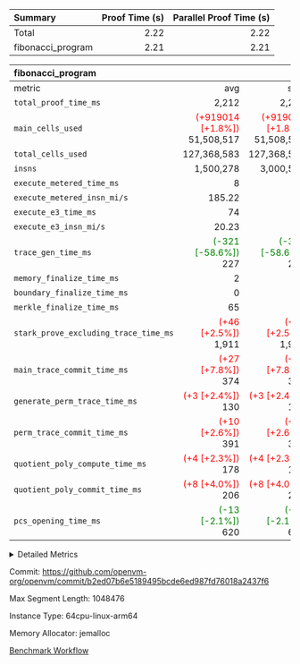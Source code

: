 | Summary | Proof Time (s) | Parallel Proof Time (s) |
|:---|---:|---:|
| Total |  2.22 |  2.22 |
| fibonacci_program |  2.21 |  2.21 |


| fibonacci_program |||||
|:---|---:|---:|---:|---:|
|metric|avg|sum|max|min|
| `total_proof_time_ms ` |  2,212 |  2,212 |  2,212 |  2,212 |
| `main_cells_used     ` | <span style='color: red'>(+919014 [+1.8%])</span> 51,508,517 | <span style='color: red'>(+919014 [+1.8%])</span> 51,508,517 | <span style='color: red'>(+919014 [+1.8%])</span> 51,508,517 | <span style='color: red'>(+919014 [+1.8%])</span> 51,508,517 |
| `total_cells_used    ` |  127,368,583 |  127,368,583 |  127,368,583 |  127,368,583 |
| `insns               ` |  1,500,278 |  3,000,556 |  1,500,278 |  1,500,278 |
| `execute_metered_time_ms` |  8 | -          | -          | -          |
| `execute_metered_insn_mi/s` |  185.22 | -          |  185.22 |  185.22 |
| `execute_e3_time_ms  ` |  74 |  74 |  74 |  74 |
| `execute_e3_insn_mi/s` |  20.23 | -          |  20.23 |  20.23 |
| `trace_gen_time_ms   ` | <span style='color: green'>(-321 [-58.6%])</span> 227 | <span style='color: green'>(-321 [-58.6%])</span> 227 | <span style='color: green'>(-321 [-58.6%])</span> 227 | <span style='color: green'>(-321 [-58.6%])</span> 227 |
| `memory_finalize_time_ms` |  2 |  2 |  2 |  2 |
| `boundary_finalize_time_ms` |  0 |  0 |  0 |  0 |
| `merkle_finalize_time_ms` |  65 |  65 |  65 |  65 |
| `stark_prove_excluding_trace_time_ms` | <span style='color: red'>(+46 [+2.5%])</span> 1,911 | <span style='color: red'>(+46 [+2.5%])</span> 1,911 | <span style='color: red'>(+46 [+2.5%])</span> 1,911 | <span style='color: red'>(+46 [+2.5%])</span> 1,911 |
| `main_trace_commit_time_ms` | <span style='color: red'>(+27 [+7.8%])</span> 374 | <span style='color: red'>(+27 [+7.8%])</span> 374 | <span style='color: red'>(+27 [+7.8%])</span> 374 | <span style='color: red'>(+27 [+7.8%])</span> 374 |
| `generate_perm_trace_time_ms` | <span style='color: red'>(+3 [+2.4%])</span> 130 | <span style='color: red'>(+3 [+2.4%])</span> 130 | <span style='color: red'>(+3 [+2.4%])</span> 130 | <span style='color: red'>(+3 [+2.4%])</span> 130 |
| `perm_trace_commit_time_ms` | <span style='color: red'>(+10 [+2.6%])</span> 391 | <span style='color: red'>(+10 [+2.6%])</span> 391 | <span style='color: red'>(+10 [+2.6%])</span> 391 | <span style='color: red'>(+10 [+2.6%])</span> 391 |
| `quotient_poly_compute_time_ms` | <span style='color: red'>(+4 [+2.3%])</span> 178 | <span style='color: red'>(+4 [+2.3%])</span> 178 | <span style='color: red'>(+4 [+2.3%])</span> 178 | <span style='color: red'>(+4 [+2.3%])</span> 178 |
| `quotient_poly_commit_time_ms` | <span style='color: red'>(+8 [+4.0%])</span> 206 | <span style='color: red'>(+8 [+4.0%])</span> 206 | <span style='color: red'>(+8 [+4.0%])</span> 206 | <span style='color: red'>(+8 [+4.0%])</span> 206 |
| `pcs_opening_time_ms ` | <span style='color: green'>(-13 [-2.1%])</span> 620 | <span style='color: green'>(-13 [-2.1%])</span> 620 | <span style='color: green'>(-13 [-2.1%])</span> 620 | <span style='color: green'>(-13 [-2.1%])</span> 620 |



<details>
<summary>Detailed Metrics</summary>

|  | keygen_time_ms | commit_exe_time_ms | app proof_time_ms |
| --- | --- | --- |
|  | 219 | 6 | 3,648 | 

| group | prove_segment_time_ms | memory_to_vec_partition_time_ms | insns | fri.log_blowup | execute_metered_time_ms | execute_metered_insn_mi/s | compute_user_public_values_proof_time_ms |
| --- | --- | --- | --- | --- | --- | --- | --- |
| fibonacci_program | 3,575 | 23 | 1,500,278 | 1 | 8 | 185.22 | 54 | 

| group | air_name | quotient_deg | interactions | constraints |
| --- | --- | --- | --- | --- |
| fibonacci_program | AccessAdapterAir<16> | 2 | 5 | 12 | 
| fibonacci_program | AccessAdapterAir<2> | 2 | 5 | 12 | 
| fibonacci_program | AccessAdapterAir<32> | 2 | 5 | 12 | 
| fibonacci_program | AccessAdapterAir<4> | 2 | 5 | 12 | 
| fibonacci_program | AccessAdapterAir<8> | 2 | 5 | 12 | 
| fibonacci_program | BitwiseOperationLookupAir<8> | 2 | 2 | 4 | 
| fibonacci_program | MemoryMerkleAir<8> | 2 | 4 | 39 | 
| fibonacci_program | PersistentBoundaryAir<8> | 2 | 3 | 7 | 
| fibonacci_program | PhantomAir | 2 | 3 | 5 | 
| fibonacci_program | Poseidon2PeripheryAir<BabyBearParameters>, 1> | 2 | 1 | 286 | 
| fibonacci_program | ProgramAir | 1 | 1 | 4 | 
| fibonacci_program | RangeTupleCheckerAir<2> | 1 | 1 | 4 | 
| fibonacci_program | Rv32HintStoreAir | 2 | 18 | 28 | 
| fibonacci_program | VariableRangeCheckerAir | 1 | 1 | 4 | 
| fibonacci_program | VmAirWrapper<Rv32BaseAluAdapterAir, BaseAluCoreAir<4, 8> | 2 | 20 | 37 | 
| fibonacci_program | VmAirWrapper<Rv32BaseAluAdapterAir, LessThanCoreAir<4, 8> | 2 | 18 | 40 | 
| fibonacci_program | VmAirWrapper<Rv32BaseAluAdapterAir, ShiftCoreAir<4, 8> | 2 | 24 | 91 | 
| fibonacci_program | VmAirWrapper<Rv32BranchAdapterAir, BranchEqualCoreAir<4> | 2 | 11 | 20 | 
| fibonacci_program | VmAirWrapper<Rv32BranchAdapterAir, BranchLessThanCoreAir<4, 8> | 2 | 13 | 35 | 
| fibonacci_program | VmAirWrapper<Rv32CondRdWriteAdapterAir, Rv32JalLuiCoreAir> | 2 | 10 | 18 | 
| fibonacci_program | VmAirWrapper<Rv32JalrAdapterAir, Rv32JalrCoreAir> | 2 | 16 | 20 | 
| fibonacci_program | VmAirWrapper<Rv32LoadStoreAdapterAir, LoadSignExtendCoreAir<4, 8> | 2 | 18 | 33 | 
| fibonacci_program | VmAirWrapper<Rv32LoadStoreAdapterAir, LoadStoreCoreAir<4> | 2 | 17 | 40 | 
| fibonacci_program | VmAirWrapper<Rv32MultAdapterAir, DivRemCoreAir<4, 8> | 2 | 25 | 84 | 
| fibonacci_program | VmAirWrapper<Rv32MultAdapterAir, MulHCoreAir<4, 8> | 2 | 24 | 31 | 
| fibonacci_program | VmAirWrapper<Rv32MultAdapterAir, MultiplicationCoreAir<4, 8> | 2 | 19 | 19 | 
| fibonacci_program | VmAirWrapper<Rv32RdWriteAdapterAir, Rv32AuipcCoreAir> | 2 | 12 | 14 | 
| fibonacci_program | VmConnectorAir | 2 | 5 | 11 | 

| group | air_name | segment | rows | prep_cols | perm_cols | main_cols | cells |
| --- | --- | --- | --- | --- | --- | --- | --- |
| fibonacci_program | AccessAdapterAir<8> | 0 | 128 |  | 16 | 17 | 4,224 | 
| fibonacci_program | BitwiseOperationLookupAir<8> | 0 | 65,536 | 3 | 8 | 2 | 655,360 | 
| fibonacci_program | MemoryMerkleAir<8> | 0 | 512 |  | 16 | 32 | 24,576 | 
| fibonacci_program | PersistentBoundaryAir<8> | 0 | 128 |  | 12 | 20 | 4,096 | 
| fibonacci_program | PhantomAir | 0 | 1 |  | 12 | 6 | 18 | 
| fibonacci_program | Poseidon2PeripheryAir<BabyBearParameters>, 1> | 0 | 256 |  | 8 | 300 | 78,848 | 
| fibonacci_program | ProgramAir | 0 | 8,192 |  | 8 | 10 | 147,456 | 
| fibonacci_program | RangeTupleCheckerAir<2> | 0 | 524,288 | 2 | 8 | 1 | 4,718,592 | 
| fibonacci_program | Rv32HintStoreAir | 0 | 4 |  | 44 | 32 | 304 | 
| fibonacci_program | VariableRangeCheckerAir | 0 | 262,144 | 2 | 8 | 1 | 2,359,296 | 
| fibonacci_program | VmAirWrapper<Rv32BaseAluAdapterAir, BaseAluCoreAir<4, 8> | 0 | 1,048,576 |  | 52 | 36 | 92,274,688 | 
| fibonacci_program | VmAirWrapper<Rv32BaseAluAdapterAir, LessThanCoreAir<4, 8> | 0 | 524,288 |  | 40 | 37 | 40,370,176 | 
| fibonacci_program | VmAirWrapper<Rv32BranchAdapterAir, BranchEqualCoreAir<4> | 0 | 262,144 |  | 28 | 26 | 14,155,776 | 
| fibonacci_program | VmAirWrapper<Rv32BranchAdapterAir, BranchLessThanCoreAir<4, 8> | 0 | 8 |  | 32 | 32 | 512 | 
| fibonacci_program | VmAirWrapper<Rv32CondRdWriteAdapterAir, Rv32JalLuiCoreAir> | 0 | 131,072 |  | 28 | 18 | 6,029,312 | 
| fibonacci_program | VmAirWrapper<Rv32JalrAdapterAir, Rv32JalrCoreAir> | 0 | 32 |  | 36 | 28 | 2,048 | 
| fibonacci_program | VmAirWrapper<Rv32LoadStoreAdapterAir, LoadStoreCoreAir<4> | 0 | 128 |  | 52 | 41 | 11,904 | 
| fibonacci_program | VmAirWrapper<Rv32RdWriteAdapterAir, Rv32AuipcCoreAir> | 0 | 16 |  | 28 | 20 | 768 | 
| fibonacci_program | VmConnectorAir | 0 | 2 | 1 | 16 | 5 | 42 | 

| group | segment | trace_gen_time_ms | total_proof_time_ms | total_cells_used | total_cells | stark_prove_excluding_trace_time_ms | quotient_poly_compute_time_ms | quotient_poly_commit_time_ms | perm_trace_commit_time_ms | pcs_opening_time_ms | merkle_finalize_time_ms | memory_to_vec_partition_time_ms | memory_finalize_time_ms | main_trace_commit_time_ms | main_cells_used | insns | generate_perm_trace_time_ms | execute_e3_time_ms | execute_e3_insn_mi/s | boundary_finalize_time_ms |
| --- | --- | --- | --- | --- | --- | --- | --- | --- | --- | --- | --- | --- | --- | --- | --- | --- | --- | --- | --- | --- |
| fibonacci_program | 0 | 227 | 2,212 | 127,368,583 | 160,837,996 | 1,911 | 178 | 206 | 391 | 620 | 65 | 25 | 2 | 374 | 51,508,517 | 1,500,278 | 130 | 74 | 20.23 | 0 | 

| group | segment | trace_height_constraint | weighted_sum | threshold |
| --- | --- | --- | --- | --- |
| fibonacci_program | 0 | 0 | 3,932,542 | 2,013,265,921 | 
| fibonacci_program | 0 | 1 | 10,749,400 | 2,013,265,921 | 
| fibonacci_program | 0 | 2 | 1,966,271 | 2,013,265,921 | 
| fibonacci_program | 0 | 3 | 10,749,532 | 2,013,265,921 | 
| fibonacci_program | 0 | 4 | 1,664 | 2,013,265,921 | 
| fibonacci_program | 0 | 5 | 640 | 2,013,265,921 | 
| fibonacci_program | 0 | 6 | 7,209,100 | 2,013,265,921 | 
| fibonacci_program | 0 | 7 |  | 2,013,265,921 | 
| fibonacci_program | 0 | 8 | 35,535,101 | 2,013,265,921 | 

</details>


Commit: https://github.com/openvm-org/openvm/commit/b2ed07b6e5189495bcde6ed987fd76018a2437f6

Max Segment Length: 1048476

Instance Type: 64cpu-linux-arm64

Memory Allocator: jemalloc

[Benchmark Workflow](https://github.com/openvm-org/openvm/actions/runs/16531790064)

